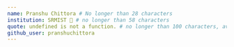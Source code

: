 ```yaml
---
name: Pranshu Chittora # No longer than 28 characters
institution: SRMIST 🚩 # no longer than 58 characters
quote: undefined is not a function. # no longer than 100 characters, avoid using quotes(") to guarantee the format remains the same.
github_user: pranshuchittora
---
```


